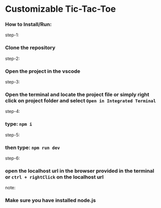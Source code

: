 # Customizable Tic-Tac-Toe


### How to Install/Run:
 
step-1:
### Clone the repository

step-2:
### Open the project in the vscode

step-3:
### Open the terminal and locate the project file or simply right click on project folder and select `Open in Integrated Terminal` 

step-4:
### type:  `npm i`

step-5:
### then type: `npm run dev`

step-6:
### open the localhost url in the browser provided in the terminal or `ctrl + rightClick` on the localhost url


note:
### Make sure you have installed node.js
